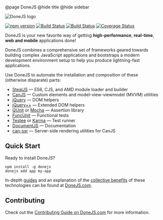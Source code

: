 @page DoneJS
@hide title
@hide sidebar

![DoneJS logo](https://donejs.com/static/img/donejs-logo-black.svg)

[![npm version](https://badge.fury.io/js/donejs.svg)](https://badge.fury.io/js/donejs)
[![Build Status](https://travis-ci.org/donejs/donejs.svg?branch=master)](https://travis-ci.org/donejs/donejs)
[![Build Status](https://ci.appveyor.com/api/projects/status/github/donejs/donejs?branch=master&svg=true)](https://ci.appveyor.com/project/daffl/donejs)
[![Coverage Status](https://coveralls.io/repos/github/donejs/donejs/badge.svg?branch=master)](https://coveralls.io/github/donejs/donejs?branch=master)

DoneJS is your new favorite way of getting **high-performance**, **real-time**, **web and mobile** applications done!

DoneJS combines a comprehensive set of frameworks geared towards building complex JavaScript applications
and bootstraps a modern development environment setup to help you produce lightning-fast applications.

Use DoneJS to automate the installation and composition of these (otherwise disparate) parts:

- [StealJS](http://stealjs.com) — ES6, CJS, and AMD module loader and builder
- [CanJS](https://canjs.com) — Custom elements and model-view-viewmodel (MVVM) utilities
- [jQuery](https://jquery.com/) — DOM helpers
- [jQuery++](http://jquerypp.com) — Extended DOM helpers
- [QUnit](https://qunitjs.com/) or [Mocha](https://mochajs.org/) — Assertion library
- [FuncUnit](https://funcunit.com/) — Functional tests
- [Testee](https://github.com/bitovi/testee) or [Karma](https://karma-runner.github.io/) — Test runner
- [DocumentJS](http://documentjs.com) — Documentation
- [can-ssr](https://github.com/canjs/ssr) — Server-side rendering utilities for CanJS

## Quick Start

Ready to install DoneJS?

```
npm install -g donejs 
donejs add app my-app
```

In-depth [guides](https://donejs.com/Guides.html) and an explanation of the [collective benefits](https://donejs.com/Features.html) of these technologies can be found at [DoneJS.com](https://donejs.com/).

## Contributing

Check out the [Contributing Guide on DoneJS.com](https://donejs.com/contributing.html) for more information.
